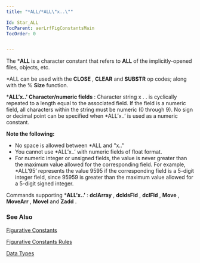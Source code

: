 ```yaml
---
title: "*ALL/*ALL\"x..\""

Id: Star_ALL
TocParent: aerLrfFigConstantsMain
TocOrder: 0


---
```


The ***ALL** is a character constant that refers to **ALL** of the implicitly-opened files, objects, etc. 

*ALL can be used with the **CLOSE** , **CLEAR** and **SUBSTR** op codes; along with the % **Size** function. 

***ALL’x..’ Character/numeric fields** : Character string x . . is cyclically repeated to a length equal to the associated field. If the field is a numeric field, all characters within the string must be numeric (0 through 9). No sign or decimal point can be specified when *ALL’x..’ is used as a numeric constant. 

**Note the following:** 

- No space is allowed between *ALL and "x.."
- You cannot use *ALL’x..’ with numeric fields of float format.
- For numeric integer or unsigned fields, the value is never greater than the
                maximum value allowed for the corresponding field. For example, *ALL’95’
                represents the value 9595 if the corresponding field is a 5-digit integer
                field, since 95959 is greater than the maximum value allowed for a 5-digit
                signed integer.

Commands supporting ***ALL’x..’** : **dclArray** , **dcldsFld** , **dclFld** , **Move** , **MoveArr** , **Movel** and **Zadd** . 

### See Also
[Figurative Constants](ecrLrfFigConstantsMain.html)

[Figurative Constants Rules](Fig_Constants_Rules.html)

[Data Types](ecrLrfDataTypesMain.html) 
